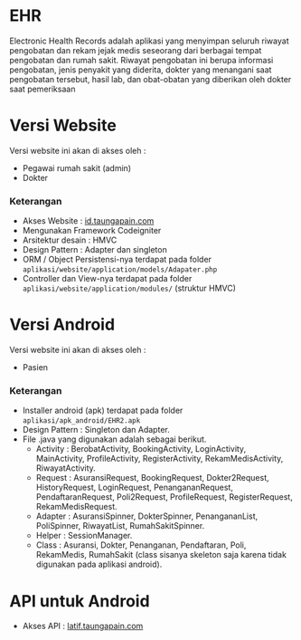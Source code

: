# EHR
Electronic Health Records adalah aplikasi yang menyimpan seluruh riwayat pengobatan dan rekam jejak medis seseorang dari berbagai tempat pengobatan dan rumah sakit. Riwayat pengobatan ini berupa informasi pengobatan, jenis penyakit yang diderita, dokter yang menangani saat pengobatan tersebut, hasil lab, dan obat-obatan yang diberikan oleh dokter saat pemeriksaan

# Versi Website 
Versi website ini akan di akses oleh : 
- Pegawai rumah sakit (admin)
- Dokter

### Keterangan
- Akses Website : [id.taungapain.com](http://id.taungapain.com/)
- Mengunakan Framework Codeigniter
- Arsitektur desain : HMVC
- Design Pattern : Adapter dan singleton
- ORM / Object Persistensi-nya terdapat pada folder `aplikasi/website/application/models/Adapater.php`
- Controller dan View-nya terdapat pada folder `aplikasi/website/application/modules/` (struktur HMVC)

# Versi Android 
Versi website ini akan di akses oleh : 
- Pasien

### Keterangan
- Installer android (apk) terdapat pada folder `aplikasi/apk_android/EHR2.apk`
- Design Pattern : Singleton dan Adapter.
- File .java yang digunakan adalah sebagai berikut.
  - Activity : BerobatActivity, BookingActivity, LoginActivity, MainActivity, ProfileActivity, RegisterActivity, RekamMedisActivity, RiwayatActivity.
  - Request : AsuransiRequest, BookingRequest, Dokter2Request, HistoryRequest, LoginRequest, PenangananRequest, PendaftaranRequest, Poli2Request, ProfileRequest, RegisterRequest, RekamMedisRequest.
  - Adapter : AsuransiSpinner, DokterSpinner, PenangananList, PoliSpinner, RiwayatList, RumahSakitSpinner.
  - Helper : SessionManager.
  - Class : Asuransi, Dokter, Penanganan, Pendaftaran, Poli, RekamMedis, RumahSakit (class sisanya skeleton saja karena tidak digunakan pada aplikasi android).

# API untuk Android
- Akses API : [latif.taungapain.com](http://latif.taungapain.com)

